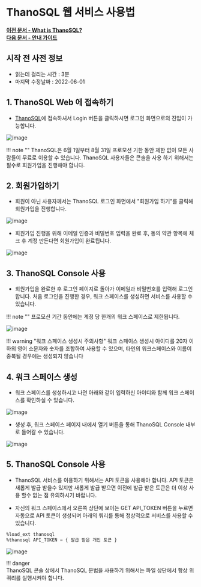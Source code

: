 # __ThanoSQL 웹 서비스 사용법__ 

**[이전 문서 - What is ThanoSQL?](/)** <br>**[다음 문서 - 안내 가이드](/quick_start/algorithm_list/)**

## 시작 전 사전 정보

- 읽는데 걸리는 시간 : 3분
- 마지막 수정날짜 : 2022-06-01

## __1. ThanoSQL Web 에 접속하기__

- [ThanoSQL](https://www.thanosql.ai/)에 접속하셔서 Login 버튼을 클릭하시면 로그인 화면으로의 진입이 가능합니다.

![image](/img/how_to_use_ThanoSQL/img0.png)

!!! note ""
      ThanoSQL은 6월 1일부터 8월 31일 프로모션 기한 동안 제한 없이 모든 사람들이 무료로 이용할 수 있습니다.
      ThanoSQL 사용자들은 콘솔을 사용 하기 위해서는 필수로 회원가입을 진행해야 합니다.


## __2. 회원가입하기__

- 회원이 아닌 사용자께서는 ThanoSQL 로그인 화면에서 "회원가입 하기"를 클릭해 회원가입을 진행합니다.

![image](/img/how_to_use_ThanoSQL/img1.png)

- 회원가입 진행을 위해 이메일 인증과 비밀번호 입력을 완료 후, 동의 약관 항목에 체크 후 계정 만든다면 회원가입이 완료됩니다. 

![image](/img/how_to_use_ThanoSQL/img2.png)  

## __3. ThanoSQL Console 사용__

- 회원가입을 완료한 후 로그인 페이지로 돌아가 이메일과 비밀번호를 입력해 로그인합니다.
처음 로그인을 진행한 경우, 워크 스페이스를 생성하면 서비스를 사용할 수 있습니다.

!!! note ""
      프로모션 기간 동안에는 계정 당 한개의 워크 스페이스로 제한됩니다.

![image](/img/how_to_use_ThanoSQL/img3.png)  

!!! warning "워크 스페이스 생성시 주의사항" 
      워크 스페이스 생성시 아이디를 20자 이하의 영어 소문자와 숫자를 조합하여 사용할 수 있으며, 타인의 워크스페이스와 이름이 중복될 경우에는 생성되지 않습니다

## __4. 워크 스페이스 생성__

- 워크 스페이스를 생성하시고 나면 아래와 같이 입력하신 아이디와 함께 워크 스페이스를 확인하실 수 있습니다. 

![image](/img/how_to_use_ThanoSQL/img7.png)  

- 생성 후, 워크 스페이스 페이지 내에서 열기 버튼을 통해 ThanoSQL Console 내부로 들어갈 수 있습니다.

![image](/img/how_to_use_ThanoSQL/img4.png)

## __5. ThanoSQL Console 사용__
- ThanoSQL 서비스를 이용하기 위해서는 API 토큰을 사용해야 합니다. API 토큰은 새롭게 발급 받을수 있지만 새롭게 발급 받으면 이전에 발급 받은 토큰은 더 이상 사용 할수 없는 점 유의하시기 바랍니다. 

- 자신의 워크 스페이스에서 오른쪽 상단에 보이는 GET API_TOKEN 버튼을 누르면 자동으로 API 토큰이 생성되며 아래의 쿼리를 통해 정상적으로 서비스를 사용할 수 있습니다. 

```sql
%load_ext thanosql
%thanosql API_TOKEN = { 발급 받은 개인 토큰 }

```

![image](/img/how_to_use_ThanoSQL/img6.png)

!!! danger  
      ThanoSQL 콘솔 상에서 ThanoSQL 문법을 사용하기 위해서는 파일 상단에서 항상 위 쿼리를 실행시켜야 합니다. 
